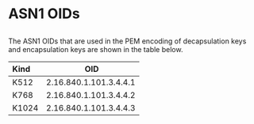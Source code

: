 # ASN1 OIDs

##

The ASN1 OIDs that are used in the PEM encoding of decapsulation keys and encapsulation keys are shown in the table below.

| Kind     | OID                     |
|:---------|:-----------------------:|
| K512     | 2.16.840.1.101.3.4.4.1  |
| K768     | 2.16.840.1.101.3.4.4.2  |
| K1024    | 2.16.840.1.101.3.4.4.3  |

